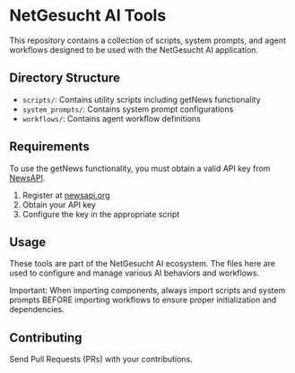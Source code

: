 # NetGesucht AI Tools

This repository contains a collection of scripts, system prompts, and agent workflows designed to be used with the NetGesucht AI application.

## Directory Structure

- `scripts/`: Contains utility scripts including getNews functionality
- `system_prompts/`: Contains system prompt configurations
- `workflows/`: Contains agent workflow definitions

## Requirements

To use the getNews functionality, you must obtain a valid API key from [NewsAPI](https://newsapi.org).

1. Register at [newsapi.org](https://newsapi.org/register)
2. Obtain your API key
3. Configure the key in the appropriate script

## Usage

These tools are part of the NetGesucht AI ecosystem. The files here are used to configure and manage various AI behaviors and workflows.

Important: When importing components, always import scripts and system prompts BEFORE importing workflows to ensure proper initialization and dependencies.

## Contributing

Send Pull Requests (PRs) with your contributions.